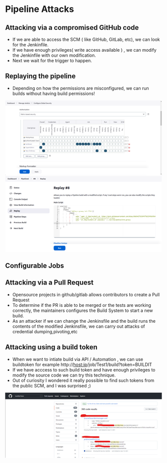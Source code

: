 # Pipeline Attacks

## Attacking via a compromised GitHub code
- If we are able to access the SCM ( like GitHub, GitLab, etc), we can look for the Jenkinfile.
- If we have enough privileges( write access available ) , we can modify the Jenkinfile with our own modification.
- Next we wait for the trigger to happen.

## Replaying the pipeline
- Depending on how the permissions are misconfigured, we can run builds without having build permissions!

<img src="pipeline-replay.png">

<img src="pipeline-replay-modify.png">

## Configurable Jobs

## Attacking via a Pull Request
- Opensource projects in github/gitlab allows contributors to create a Pull Request
- To determine if the PR is able to be merged or the tests are working correctly, the maintainers configures the Build System to start a new build.
- As an attacker if we can change the Jenkinsfile and the build runs the contents of the modified Jenkinsfile, we can carry out attacks of credential dumping,pivoting,etc


## Attacking using a build token

- When we want to intiate build via API / Automation , we can use buildtoken for example http://<host:ip>/job/Test1/build?token=BUILDIT
- If we have acccess to such build token and have enough privileges to modify the source code we can try this technique.
- Out of curiosity I wondered it really possible to find such tokens from the public SCM, and I was surprised ;)
 
<img src="buildbytoken.png">
